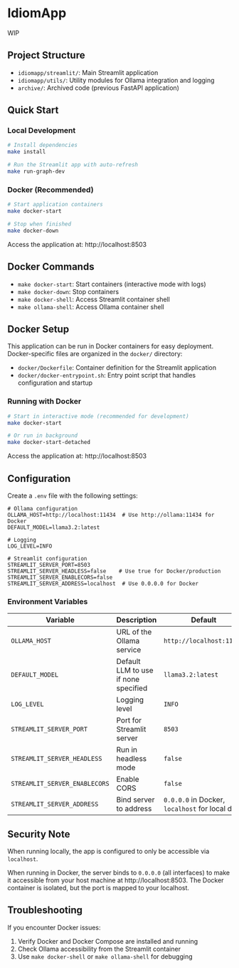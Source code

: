 # IdiomApp

WIP

## Project Structure

- `idiomapp/streamlit/`: Main Streamlit application
- `idiomapp/utils/`: Utility modules for Ollama integration and logging
- `archive/`: Archived code (previous FastAPI application)

## Quick Start

### Local Development

```bash
# Install dependencies
make install

# Run the Streamlit app with auto-refresh
make run-graph-dev
```

### Docker (Recommended)

```bash
# Start application containers
make docker-start

# Stop when finished
make docker-down
```

Access the application at: http://localhost:8503

## Docker Commands

- `make docker-start`: Start containers (interactive mode with logs)
- `make docker-down`: Stop containers
- `make docker-shell`: Access Streamlit container shell
- `make ollama-shell`: Access Ollama container shell

## Docker Setup

This application can be run in Docker containers for easy deployment. Docker-specific files are organized in the `docker/` directory:

- `docker/Dockerfile`: Container definition for the Streamlit application
- `docker/docker-entrypoint.sh`: Entry point script that handles configuration and startup

### Running with Docker

```bash
# Start in interactive mode (recommended for development)
make docker-start

# Or run in background
make docker-start-detached
```

Access the application at: http://localhost:8503

## Configuration

Create a `.env` file with the following settings:

```
# Ollama configuration
OLLAMA_HOST=http://localhost:11434  # Use http://ollama:11434 for Docker
DEFAULT_MODEL=llama3.2:latest

# Logging
LOG_LEVEL=INFO

# Streamlit configuration
STREAMLIT_SERVER_PORT=8503
STREAMLIT_SERVER_HEADLESS=false    # Use true for Docker/production
STREAMLIT_SERVER_ENABLECORS=false
STREAMLIT_SERVER_ADDRESS=localhost  # Use 0.0.0.0 for Docker
```

### Environment Variables

| Variable | Description | Default |
|----------|-------------|---------|
| `OLLAMA_HOST` | URL of the Ollama service | `http://localhost:11434` |
| `DEFAULT_MODEL` | Default LLM to use if none specified | `llama3.2:latest` |
| `LOG_LEVEL` | Logging level | `INFO` |
| `STREAMLIT_SERVER_PORT` | Port for Streamlit server | `8503` |
| `STREAMLIT_SERVER_HEADLESS` | Run in headless mode | `false` |
| `STREAMLIT_SERVER_ENABLECORS` | Enable CORS | `false` |
| `STREAMLIT_SERVER_ADDRESS` | Bind server to address | `0.0.0.0` in Docker, `localhost` for local dev |

## Security Note

When running locally, the app is configured to only be accessible via `localhost`.

When running in Docker, the server binds to `0.0.0.0` (all interfaces) to make it accessible from your host machine at http://localhost:8503. The Docker container is isolated, but the port is mapped to your localhost.

## Troubleshooting

If you encounter Docker issues:
1. Verify Docker and Docker Compose are installed and running
2. Check Ollama accessibility from the Streamlit container
3. Use `make docker-shell` or `make ollama-shell` for debugging 
